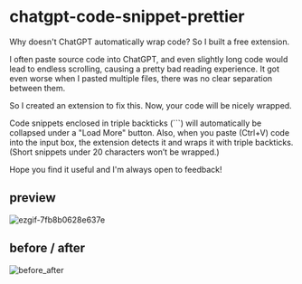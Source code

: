 # chatgpt-code-snippet-prettier

Why doesn't ChatGPT automatically wrap code?
So I built a free extension.

I often paste source code into ChatGPT, and even slightly long code would lead to endless scrolling, causing a pretty bad reading experience.
It got even worse when I pasted multiple files, there was no clear separation between them.

So I created an extension to fix this.
Now, your code will be nicely wrapped.

Code snippets enclosed in triple backticks (```) will automatically be collapsed under a "Load More" button.
Also, when you paste (Ctrl+V) code into the input box, the extension detects it and wraps it with triple backticks.
(Short snippets under 20 characters won’t be wrapped.)

Hope you find it useful and I'm always open to feedback!

## preview

![ezgif-7fb8b0628e637e](https://github.com/user-attachments/assets/d7b0cdd9-78b3-4028-91db-d38719ca782d)



## before / after

![before_after](https://github.com/user-attachments/assets/0515ee1a-aa81-44ff-903a-575852d941d5)
